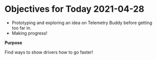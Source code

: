 # Objectives for Today 2021-04-28

- Prototyping and exploring an idea on Telemetry Buddy before getting too far in.
- Making progress!

**Purpose**

Find ways to show drivers how to go faster!
